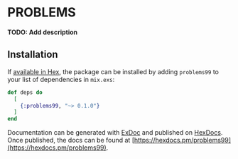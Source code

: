 # PROBLEMS

**TODO: Add description**

## Installation

If [available in Hex](https://hex.pm/docs/publish), the package can be installed
by adding `problems99` to your list of dependencies in `mix.exs`:

```elixir
def deps do
  [
    {:problems99, "~> 0.1.0"}
  ]
end
```

Documentation can be generated with [ExDoc](https://github.com/elixir-lang/ex_doc)
and published on [HexDocs](https://hexdocs.pm). Once published, the docs can
be found at [https://hexdocs.pm/problems99](https://hexdocs.pm/problems99).

